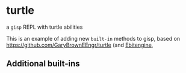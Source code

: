 # turtle
a `gisp` REPL with turtle abilities

This is an example of adding new `built-in` methods to gisp, based on https://github.com/GaryBrownEEngr/turtle (and [Ebitengine](https://ebitengine.org/),

## Additional built-ins
